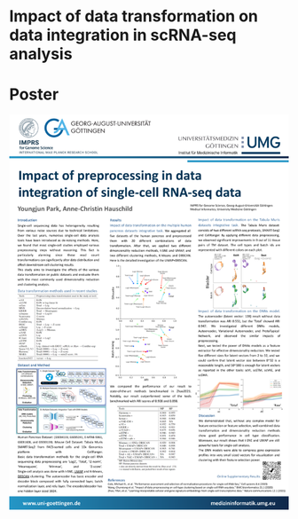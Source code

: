 # Impact of data transformation on data integration in scRNA-seq analysis

# Poster
<img src="https://github.com/iron-lion/scRNAseq-preprocessing-impact/blob/main/figures/06_22_poster.png">

